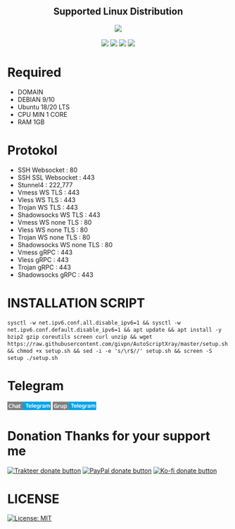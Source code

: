 </p> 
<h2 align="center"> Supported Linux Distribution</h2>
<p align="center"><img src="https://d33wubrfki0l68.cloudfront.net/5911c43be3b1da526ed609e9c55783d9d0f6b066/9858b/assets/img/debian-ubuntu-hover.png"></p> 
<p align="center"><img src="https://img.shields.io/static/v1?style=for-the-badge&logo=debian&label=Debian%209&message=Stretch&color=purple"> <img src="https://img.shields.io/static/v1?style=for-the-badge&logo=debian&label=Debian%2010&message=Buster&color=purple">  <img src="https://img.shields.io/static/v1?style=for-the-badge&logo=ubuntu&label=Ubuntu%2018&message=Lts&color=red"> <img src="https://img.shields.io/static/v1?style=for-the-badge&logo=ubuntu&label=Ubuntu%2020&message=Lts&color=red">
</p>
</div>

# Required
- DOMAIN
- DEBIAN 9/10
- Ubuntu 18/20 LTS
- CPU MIN 1 CORE
- RAM 1GB

# Protokol
- SSH Websocket : 80
- SSH SSL Websocket : 443
- Stunnel4 : 222,777
- Vmess WS TLS : 443
- Vless WS TLS : 443
- Trojan WS TLS : 443
- Shadowsocks WS TLS : 443
- Vmess WS none TLS : 80
- Vless WS none TLS : 80
- Trojan WS none TLS : 80
- Shadowsocks WS none TLS : 80
- Vmess gRPC : 443
- Vless gRPC : 443
- Trojan gRPC : 443
- Shadowsocks gRPC : 443

# INSTALLATION SCRIPT
```
sysctl -w net.ipv6.conf.all.disable_ipv6=1 && sysctl -w net.ipv6.conf.default.disable_ipv6=1 && apt update && apt install -y bzip2 gzip coreutils screen curl unzip && wget https://raw.githubusercontent.com/givpn/AutoScriptXray/master/setup.sh && chmod +x setup.sh && sed -i -e 's/\r$//' setup.sh && screen -S setup ./setup.sh
```

# Telegram
[![Telegram-chat](https://raw.githubusercontent.com/givpn/telegram-button/main/chat-telegram.png)](https://t.me/givpn/)
[![Telegram-grup](https://raw.githubusercontent.com/givpn/telegram-button/main/grup-telegram.png)](https://t.me/givpn_grup)

# Donation Thanks for your support me
[![Trakteer donate button](https://raw.githubusercontent.com/givpn/donation-button/main/trakteer.png)](https://trakteer.id/givpn11)
[![PayPal donate button](https://raw.githubusercontent.com/givpn/donation-button/main/paypal.png)](https://paypal.me/givpn11)
[![Ko-fi donate button](https://raw.githubusercontent.com/givpn/donation-button/main/ko-fi.png)](https://ko-fi.com/givpn11)

# LICENSE
[![License: MIT](https://img.shields.io/badge/License-MIT-yellow.svg)](https://opensource.org/licenses/MIT)